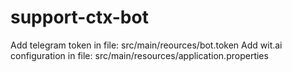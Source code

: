 # support-ctx-bot

Add telegram token in file: src/main/reources/bot.token
Add wit.ai configuration in file: src/main/resources/application.properties
